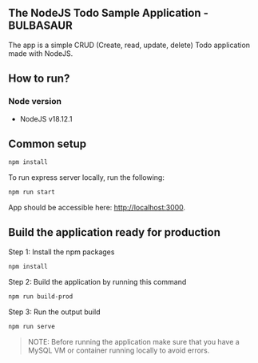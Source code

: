 ## The NodeJS Todo Sample Application - BULBASAUR

The app is a simple CRUD (Create, read, update, delete) Todo application made with NodeJS.

## How to run?

### Node version

* NodeJS v18.12.1

## Common setup

```bash
npm install
```

To run express server locally, run the following:

```bash
npm run start
```

App should be accessible here: [http://localhost:3000](http://localhost:3000).


## Build the application ready for production

Step 1: Install the npm packages
```bash
npm install
```

Step 2: Build the application by running this command
```bash
npm run build-prod
```

Step 3: Run the output build
```bash
npm run serve
```

> NOTE: Before running the application make sure that you have a MySQL VM or container running locally to avoid errors.
